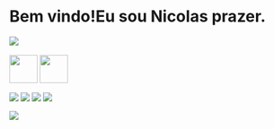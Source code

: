 <div> 
  <h1 align="left"> Bem vindo!Eu sou Nicolas prazer.</h1>
  <img src="https://github-readme-stats.vercel.app/api?username=NicolasOliveiraDS&include_all_commits=false&theme=dracula&show_icons=false"/>
</div>

<div style="display:inline-block"><br>
  <img gap="30" align="center" height="50" widht="60" src="https://cdn.jsdelivr.net/gh/devicons/devicon@latest/icons/html5/html5-original.svg" />
  <img  gap="30" align="center" height="50" widht="60" src="https://cdn.jsdelivr.net/gh/devicons/devicon@latest/icons/css3/css3-original.svg" />
</div>                    

<div><br>
  <a><img src="https://img.shields.io/badge/WhatsApp-25D366?style=for-the-badge&logo=whatsapp&logoColor=white" target="_blank" ></a>
  <a><img src="https://img.shields.io/badge/GitHub-100000?style=for-the-badge&logo=github&logoColor=white"></a>
  <a><img src="https://img.shields.io/badge/Instagram-E4405F?style=for-the-badge&logo=instagram&logoColor=white"></a>
  <a><img src="https://img.shields.io/badge/TikTok-000000?style=for-the-badge&logo=tiktok&logoColor=white"></a>
</div>

![](https://github,com/NicolasOliveiraDS/NicolasOliveiraDS/Platane/output/github-contribution-grid-snake.svg)

